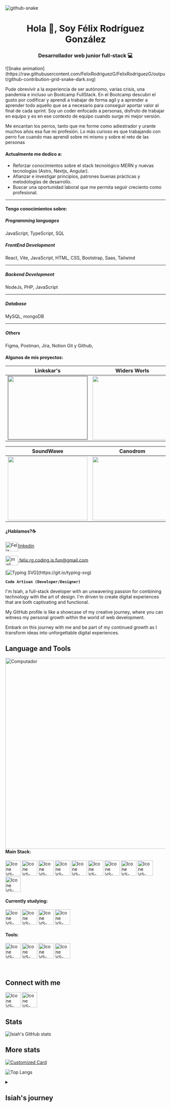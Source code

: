 <picture>
  <source media="(prefers-color-scheme: dark)" srcset="github-snake-dark.svg" />
  <source media="(prefers-color-scheme: light)" srcset="github-snake.svg" />
  <img alt="github-snake" src="github-snake.svg" />
</picture>

<h1 align="center">Hola 👋, Soy Félix Rodríguez González</h1>
<h3 align="center"> Desarrollador web junior full-stack 💻</h3>
![Snake animation](https://raw.githubusercontent.com/FelixRodriguezG/FelixRodriguezG/output/github-contribution-grid-snake-dark.svg)
<p>Pude obrevivír a la experiencia de ser autónomo, varias crisis, una pandemia e incluso un Bootcamp FullStack. En el Bootcamp descubri el gusto por codificar y aprendi a trabajar de forma agil y a aprender a
aprender todo aquello que se a necesario para conseguir aportar valor al final de cada sprint.
Soy un coder  enfocado a personas, disfruto de trabajar en equipo y es en ese contexto de equipo cuando surge mi mejor versión.</p>
<p>Me encantan los perros, tanto que me forme como  adiestrador y urante muchos años esa fue mi profesión. Lo más curioso es que trabajando con perro fue cuando mas aprendí sobre mi mismo y sobre el reto de las personas</p>



#### Actualmente me dedico a:

- Reforzar conocimientos sobre el stack tecnológico MERN y nuevas tecnologías (Astro, Nextjs, Angular).
- Afianzar e investigar principios, patrones buenas prácticas y metodologías de desarrollo.
- Buscar una oportunidad laboral que me permita seguir creciento como profesional.
___


#### Tengo conocimientos sobre:

##### Programming languages

JavaScript, TypeScript, SQL



##### FrontEnd Development

React, Vite, JavaScript, HTML, CSS, Bootstrap, Saas, Tailwind

____

##### Backend Development

NodeJs, PHP, JavaScript

_____

##### Database

MySQL, mongoDB

_____

 ##### Others
 
 Figma, Postman, Jira, Notion Git y Github, 


#### Algunos de mis proyectos:

<!-- imagenes para la tabla:
<a href="https://codepen.io/carlossalvadordiaz/pen/PozMmdq" target="_blank"> <img src="/images/toDo.png" width="120" height="120"/></a>   -->


| Linkskar's  | Widers Worls  | Touch the Dom  |
|---|---|---|
| <a href="" target="_blank"> <img src="/images/404.png" width="250" height="200"/></a> |  <a href="#" target="_blank"> <img src="/images/rps.png" width="250" height="200"/></a> | <a href="#" target="_blank"> <img src="/images/toDo.png" width="250" height="200"/></a>  |


|SoundWawe  | Canodrom  | MudApp  |
|---|---|---|
| <a href="#" target="_blank"> <img src="#" width="250" height="200"/></a> |  <a href="#" target="_blank"> <img src="/images/hamburguesa.jpg" width="250" height="200"/></a> | <a href="#t" target="_blank"> <img src="/images/chat.png" width="250" height="200"/></a>  |





#### ¿Hablamos?☕️

<a href="www.linkedin.com/in/felix-rodriguez-dev" target="blank"><img align="center" src="https://www.iconsdb.com/icons/preview/white/linkedin-6-xxl.png" alt="Felix Rodriguez dev" height="30" width="40" />linkedin</a>

<a href="mailto:felix.rg.coding.is.fun@gmail.com" target="blank"><img align="center" src="https://mailmeteor.com/logos/assets/PNG/Gmail_Logo_White_512px.png" alt="mail Felix Rodriguez" height="30" width="40" /> felix.rg.coding.is.fun@gmail.com</a>
</p>


[![Typing SVG](https://readme-typing-svg.herokuapp.com?color=F0F0F0&size=40&left=true&vCenter=true&width=1000&lines=Welcome+to+my+GitHub+profile!;I'm+Isiah+Zac;)](https://git.io/typing-svg)

**`Code Artisan (Developer/Designer)`**

I'm Isiah, a full-stack developer with an unwavering passion for combining technology with the art of design. I'm driven to create digital experiences that are both captivating and functional.

My GitHub profile is like a showcase of my creative journey, where you can witness my personal growth within the world of web development.

Embark on this journey with me and be part of my continued growth as I transform ideas into unforgettable digital experiences.


## Language and Tools

  <img src="https://github.com/isiahzac/isiahzac/assets/130514737/725f4494-cd52-49d3-9305-0b171fc7db25" min-width="600px" max-width="600px" width="600px" align="right" alt="Computador">

#### Main Stack:
  [<img height="48px" width="48px" alt="Icone VS-Code" src="https://skillicons.dev/icons?i=html"/>](https://developer.mozilla.org/en-US/docs/Web/HTML)
  [<img height="48px" width="48px" alt="Icone VS-Code" src="https://skillicons.dev/icons?i=css"/>](https://developer.mozilla.org/en-US/docs/Web/CSS)
  [<img height="48px" width="48px" alt="Icone VS-Code" src="https://skillicons.dev/icons?i=js"/>](https://developer.mozilla.org/en-US/docs/Web/JavaScript)
  [<img height="48px" width="48px" alt="Icone VS-Code" src="https://skillicons.dev/icons?i=ts"/>](https://www.typescriptlang.org/)
  [<img height="48px" width="48px" alt="Icone VS-Code" src="https://skillicons.dev/icons?i=nodejs"/>](https://nodejs.org/en)
  [<img height="48px" width="48px" alt="Icone VS-Code" src="https://skillicons.dev/icons?i=react"/>](https://react.dev/)
  [<img height="48px" width="48px" alt="Icone VS-Code" src="https://skillicons.dev/icons?i=tailwind"/>](https://tailwindcss.com/)
  [<img height="48px" width="48px" alt="Icone VS-Code" src="https://skillicons.dev/icons?i=nestjs"/>](https://nestjs.com/)
  [<img height="48px" width="48px" alt="Icone VS-Code" src="https://skillicons.dev/icons?i=mysql"/>](https://mysql.com/)
  [<img height="48px" width="48px" alt="Icone VS-Code" src="https://skillicons.dev/icons?i=mongodb"/>](https://mongodb.com/)


#### Currently studying:
  [<img height="48px" width="48px" alt="Icone VS-Code" src="https://skillicons.dev/icons?i=py"/>](https://www.python.org/)
  [<img height="48px" width="48px" alt="Icone VS-Code" src="https://skillicons.dev/icons?i=mysql"/>](https://www.mysql.com/)
  [<img height="48px" width="48px" alt="Icone VS-Code" src="https://skillicons.dev/icons?i=linux"/>](https://www.linux.org/)
  [<img height="48px" width="48px" alt="Icone VS-Code" src="https://skillicons.dev/icons?i=vue"/>](https://www.vuejs.org/)

#### Tools:

  [<img height="48px" width="48px" alt="Icone VS-Code" src="https://skillicons.dev/icons?i=figma"/>](https://www.figma.com/)
  [<img height="48px" width="48px" alt="Icone VS-Code" src="https://skillicons.dev/icons?i=vscode"/>](https://code.visualstudio.com/)
  [<img height="48px" width="48px" alt="Icone VS-Code" src="https://skillicons.dev/icons?i=github"/>](https://github.com/)
  [<img height="48px" width="48px" alt="Icone VS-Code" src="https://skillicons.dev/icons?i=git"/>](https://git-scm.com/)

<br>

## Connect with me

  [<img height="48px" width="48px" alt="Icone VS-Code" src="https://skillicons.dev/icons?i=instagram"/>](https://instagram.com/1s1ahzac)
  [<img height="48px" width="48px" alt="Icone VS-Code" src="https://skillicons.dev/icons?i=linkedin"/>](https://linkedin.com/in/isiahzac)


## Stats

![Isiah's GitHub stats](https://github-readme-stats.vercel.app/api?username=isiahzac&theme=dark&show_icons=true)


## More stats

[![Customized Card](https://github-readme-stats.vercel.app/api/pin?username=isiahzac&repo=toquen-el-dom-sin-miedo-al-exito&theme=dark)](https://github.com/isiahzac/toquen-el-dom-sin-miedo-al-exito)  

![Top Langs](https://github-readme-stats.vercel.app/api/top-langs/?username=isiahzac&layout=compact&theme=dark)


<details>
  <summary><h2>Isiah's journey</h2></summary>
  
  My journey in the world of technology has been a fascinating combination of experiences and learning.

  A few years ago, while enjoying my time in Iceland, I had my first introduction to the world of programming thanks to someone I met. From that moment on, I was intrigued by what programming was all about    and the exciting things that could be created with that skill.

  Eventually, I met someone else who was really into programming and I got to see firsthand how amazing programming is and all the cool things you can do. That led me to decide what I wanted to do next.

  In 2023, I decided that I had to make a career change and threw myself into studying programming while working as a bartender. During this time, I completed courses in web layout and full stack 
  development, which gave me a good foundation to get started in the world of web development.

  Currently, I'm immersed in a cybersecurity course and also expanding my knowledge with another frontend course to improve my skills and be able to express my creativity the way I like.

</details>

